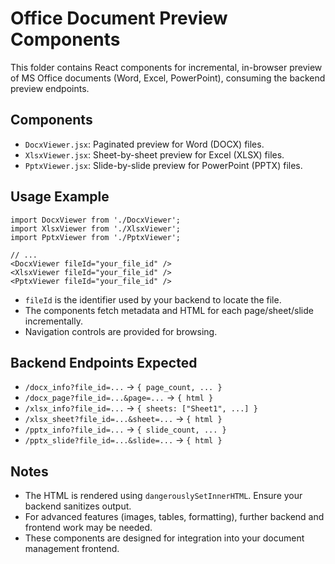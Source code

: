 # Office Document Preview Components

This folder contains React components for incremental, in-browser preview of MS Office documents (Word, Excel, PowerPoint), consuming the backend preview endpoints.

## Components

- `DocxViewer.jsx`: Paginated preview for Word (DOCX) files.
- `XlsxViewer.jsx`: Sheet-by-sheet preview for Excel (XLSX) files.
- `PptxViewer.jsx`: Slide-by-slide preview for PowerPoint (PPTX) files.

## Usage Example

```
import DocxViewer from './DocxViewer';
import XlsxViewer from './XlsxViewer';
import PptxViewer from './PptxViewer';

// ...
<DocxViewer fileId="your_file_id" />
<XlsxViewer fileId="your_file_id" />
<PptxViewer fileId="your_file_id" />
```

- `fileId` is the identifier used by your backend to locate the file.
- The components fetch metadata and HTML for each page/sheet/slide incrementally.
- Navigation controls are provided for browsing.

## Backend Endpoints Expected

- `/docx_info?file_id=...` → `{ page_count, ... }`
- `/docx_page?file_id=...&page=...` → `{ html }`
- `/xlsx_info?file_id=...` → `{ sheets: ["Sheet1", ...] }`
- `/xlsx_sheet?file_id=...&sheet=...` → `{ html }`
- `/pptx_info?file_id=...` → `{ slide_count, ... }`
- `/pptx_slide?file_id=...&slide=...` → `{ html }`

## Notes

- The HTML is rendered using `dangerouslySetInnerHTML`. Ensure your backend sanitizes output.
- For advanced features (images, tables, formatting), further backend and frontend work may be needed.
- These components are designed for integration into your document management frontend.
